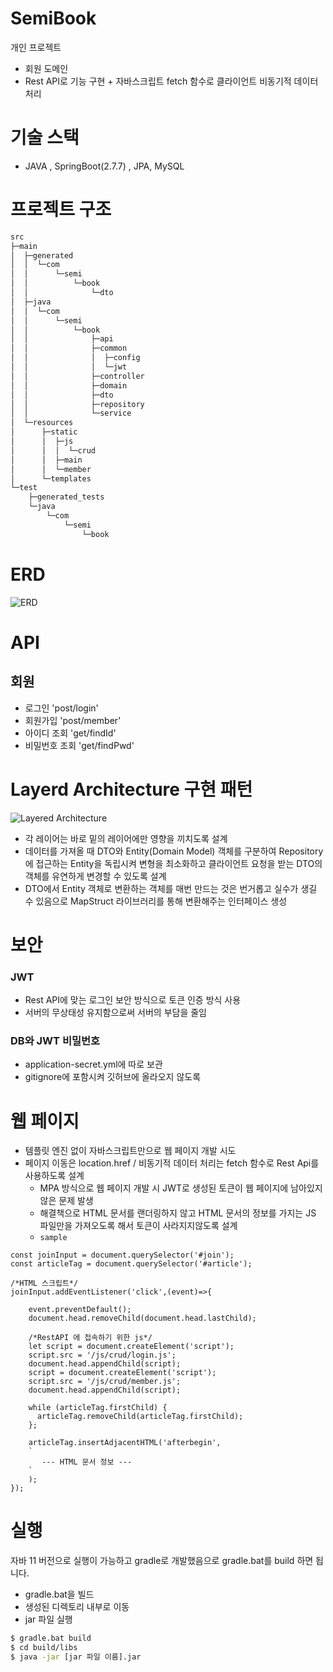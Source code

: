 # SemiBook

개인 프로젝트
- 회원 도메인
- Rest API로 기능 구현 + 자바스크립트 fetch 함수로 클라이언트 비동기적 데이터 처리

# 기술 스택
- JAVA , SpringBoot(2.7.7) , JPA, MySQL

# 프로젝트 구조
```bash
src
├─main
│  ├─generated
│  │  └─com
│  │      └─semi
│  │          └─book
│  │              └─dto
│  ├─java
│  │  └─com
│  │      └─semi
│  │          └─book
│  │              ├─api
│  │              ├─common
│  │              │  ├─config
│  │              │  └─jwt
│  │              ├─controller
│  │              ├─domain
│  │              ├─dto
│  │              ├─repository
│  │              └─service
│  └─resources
│      ├─static
│      │  ├─js
│      │  │  └─crud
│      │  ├─main
│      │  └─member
│      └─templates
└─test
    ├─generated_tests
    └─java
        └─com
            └─semi
                └─book
```

# ERD

![ERD](https://user-images.githubusercontent.com/98505324/229707902-662729ab-f80c-4331-bcd3-3b5345747bd5.jpeg)

# API
## 회원
- 로그인 'post/login'
- 회원가입 'post/member'
- 아이디 조회 'get/findId'
- 비밀번호 조회 'get/findPwd'

# Layerd Architecture 구현 패턴

![Layered Architecture](https://user-images.githubusercontent.com/98505324/229719978-f1df2ed6-ee50-4a8a-8b5c-96a7244b2e6b.jpeg)

- 각 레이어는 바로 밑의 레이어에만 영향을 끼치도록 설계
- 데이터를 가져올 때 DTO와 Entity(Domain Model) 객체를 구분하여 Repository에 접근하는 Entity을 독립시켜 변형을 최소화하고 클라이언트 요청을 받는 DTO의 객체를 유연하게 변경할 수 있도록 설계
- DTO에서 Entity 객체로 변환하는 객체를 매번 만드는 것은 번거롭고 실수가 생길 수 있음으로 MapStruct 라이브러리를 통해 변환해주는 인터페이스 생성

# 보안
### JWT
- Rest API에 맞는 로그인 보안 방식으로 토큰 인증 방식 사용
- 서버의 무상태성 유지함으로써 서버의 부담을 줄임
### DB와 JWT 비밀번호
- application-secret.yml에 따로 보관
- gitignore에 포함시켜 깃허브에 올라오지 않도록 

# 웹 페이지

- 템플릿 엔진 없이 자바스크립트만으로 웹 페이지 개발 시도
- 페이지 이동은 location.href / 비동기적 데이터 처리는 fetch 함수로 Rest Api를 사용하도록 설계
    - MPA 방식으로 웹 페이지 개발 시 JWT로 생성된 토큰이 웹 페이지에 남아있지 않은 문제 발생
    - 해결책으로 HTML 문서를 랜더링하지 않고 HTML 문서의 정보를 가지는 JS 파일만을 가져오도록 해서 토큰이 사라지지않도록 설계
    - `sample`
```
const joinInput = document.querySelector('#join');
const articleTag = document.querySelector('#article');

/*HTML 스크립트*/
joinInput.addEventListener('click',(event)=>{

    event.preventDefault();
    document.head.removeChild(document.head.lastChild);

    /*RestAPI 에 접속하기 위한 js*/
    let script = document.createElement('script');
    script.src = '/js/crud/login.js';
    document.head.appendChild(script);
    script = document.createElement('script');
    script.src = '/js/crud/member.js';
    document.head.appendChild(script);

    while (articleTag.firstChild) {
      articleTag.removeChild(articleTag.firstChild);
    };

    articleTag.insertAdjacentHTML('afterbegin',
    `
       --- HTML 문서 정보 ---
    `
    );
});
```
 
 # 실행
 자바 11 버전으로 실행이 가능하고 gradle로 개발했음으로 gradle.bat를 build 하면 됩니다.
 
 - gradle.bat을 빌드
 - 생성된 디렉토리 내부로 이동
 - jar 파일 실행
 ```bash
 $ gradle.bat build
 $ cd build/libs
 $ java -jar [jar 파일 이름].jar
```


